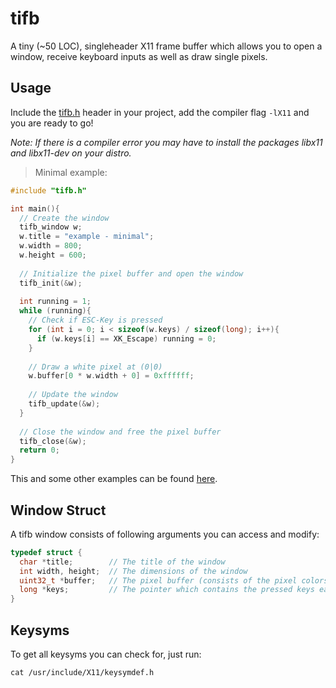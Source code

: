 # tifb
A tiny (~50 LOC), singleheader X11 frame buffer which allows you to open a window, receive keyboard inputs as well as draw single pixels.
## Usage
Include the [tifb.h](https://github.com/Flederossi/tifb/blob/main/tifb.h) header in your project, add the compiler flag `-lX11` and you are ready to go!

*Note: If there is a compiler error you may have to install the packages libx11 and libx11-dev on your distro.*

> Minimal example:
```c
#include "tifb.h"

int main(){
  // Create the window
  tifb_window w;
  w.title = "example - minimal";
  w.width = 800;
  w.height = 600;
  
  // Initialize the pixel buffer and open the window
  tifb_init(&w);
  
  int running = 1;
  while (running){
    // Check if ESC-Key is pressed
    for (int i = 0; i < sizeof(w.keys) / sizeof(long); i++){
      if (w.keys[i] == XK_Escape) running = 0;
    }
    
    // Draw a white pixel at (0|0)
    w.buffer[0 * w.width + 0] = 0xffffff;
    
    // Update the window
    tifb_update(&w);
  }
  
  // Close the window and free the pixel buffer
  tifb_close(&w);
  return 0;
}
```

This and some other examples can be found [here](https://github.com/Flederossi/tifb/tree/main/examples).

## Window Struct
A tifb window consists of following arguments you can access and modify:
```c
typedef struct {
  char *title;        // The title of the window
  int width, height;  // The dimensions of the window
  uint32_t *buffer;   // The pixel buffer (consists of the pixel colors as uint32_t)
  long *keys;         // The pointer which contains the pressed keys each update
}
``` 

## Keysyms
To get all keysyms you can check for, just run:
```
cat /usr/include/X11/keysymdef.h
```
